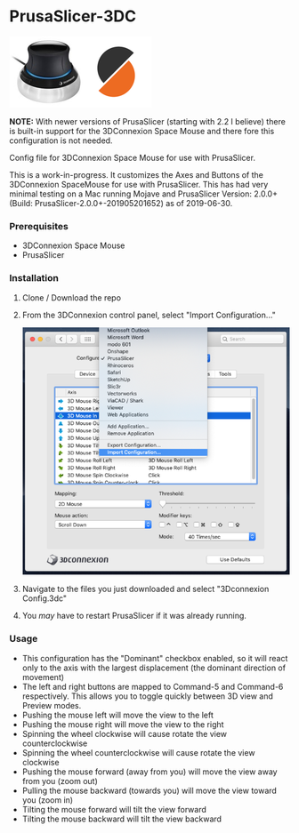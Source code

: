 # PrusaSlicer-3DC
![](img/3DC-SM.jpg)![](img/prusaslicer_logo.png)

**NOTE:** With newer versions of PrusaSlicer (starting with 2.2 I believe) there is built-in support for the 3DConnexion Space Mouse and there fore this configuration is not needed.

Config file for 3DConnexion Space Mouse for use with PrusaSlicer.

This is a work-in-progress. It customizes the Axes and Buttons of the 3DConnexion SpaceMouse for use with PrusaSlicer. This has had very minimal testing on a Mac running Mojave and PrusaSlicer Version: 2.0.0+ (Build: PrusaSlicer-2.0.0+-201905201652) as of 2019-06-30.

### Prerequisites

- 3DConnexion Space Mouse
- PrusaSlicer 

### Installation

1. Clone / Download the repo

2. From the 3DConnexion control panel, select "Import Configuration…"

   ![Import Configuration](img/ImportConfig.png)

3. Navigate to the files you just downloaded and select "3Dconnexion Config.3dc"

4. You *may* have to restart PrusaSlicer if it was already running.

### Usage

* This configuration has the "Dominant" checkbox enabled, so it will react only to the axis with the largest displacement (the dominant direction of movement)
* The  left and right buttons are mapped to Command-5 and Command-6 respectively. This allows you to toggle quickly between 3D view and Preview modes.
* Pushing the mouse left will move the view to the left
* Pushing the mouse right will move the view to the right
* Spinning the wheel clockwise will cause rotate the view counterclockwise
* Spinning the wheel counterclockwise will cause rotate the view clockwise
* Pushing the mouse forward (away from you) will move the view away from you (zoom out)
* Pulling the mouse backward (towards you) will move the view toward you (zoom in)
* Tilting the mouse forward will tilt the view forward
* Tilting the mouse backward will tilt the view backward
